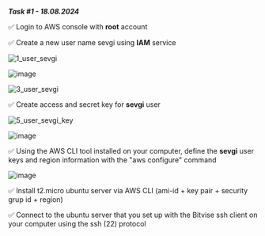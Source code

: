 _**Task #1 - 18.08.2024**_


✅ Login to AWS console with **root** account


✅ Create a new user name sevgi using **IAM** service

![1_user_sevgi](https://github.com/user-attachments/assets/2187eb72-c86b-42bf-b1a6-e4a811b9fc7c)

![image](https://github.com/user-attachments/assets/12ee8c3a-127a-4465-98c5-f22421029fa3)

![3_user_sevgi](https://github.com/user-attachments/assets/6f603930-9363-48a1-9b70-a15caf8c3498)


✅ Create access and secret key for **sevgi** user

![5_user_sevgi_key](https://github.com/user-attachments/assets/b5150369-b6c8-494e-8349-210f81aa0a19)

![image](https://github.com/user-attachments/assets/12bdb3d0-c195-4843-bd86-7db28b83ddfe)


✅ Using the AWS CLI tool installed on your computer, define the **sevgi** user keys and region information with the "aws configure" command

![image](https://github.com/user-attachments/assets/c70d89b5-b78a-4c97-8693-9da7d865a485)


✅ Install t2.micro ubuntu server via AWS CLI (ami-id + key pair + security grup id + region)


✅ Connect to the ubuntu server that you set up with the Bitvise ssh client on your computer using the ssh (22) protocol

